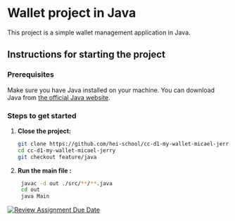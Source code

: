 # Wallet project in Java

This project is a simple wallet management application in Java.

## Instructions for starting the project

### Prerequisites

Make sure you have Java installed on your machine. You can download Java from [the official Java website](https://www.oracle.com/java/).

### Steps to get started

1. **Close the project:**

   ```bash
   git clone https://github.com/hei-school/cc-d1-my-wallet-micael-jerry.git
   cd cc-d1-my-wallet-micael-jerry
   git checkout feature/java

2. **Run the main file :**

   ```bash
    javac -d out ./src/**/**.java
    cd out
    java Main

[![Review Assignment Due Date](https://classroom.github.com/assets/deadline-readme-button-24ddc0f5d75046c5622901739e7c5dd533143b0c8e959d652212380cedb1ea36.svg)](https://classroom.github.com/a/hy8NMZUz)
